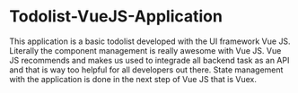 # Todolist-VueJS-Application
This application is a basic todolist developed with the UI framework Vue JS. Literally the component management is really awesome with Vue JS. Vue JS recommends and makes us used to integrade all backend task as an API and that is way too helpful for all developers out there. State management with the application is done in the next step of Vue JS that is Vuex.
